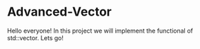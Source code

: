 # Advanced-Vector
Hello everyone! In this project we will implement the functional of std::vector. Lets go!
